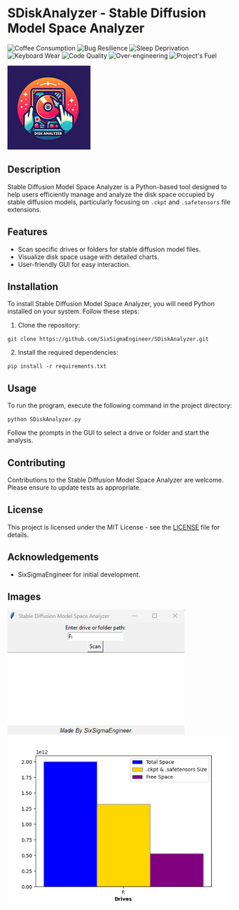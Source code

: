 # SDiskAnalyzer - Stable Diffusion Model Space Analyzer
![Coffee Consumption](https://img.shields.io/badge/coffee-overflowing-brown?style=flat&logo=coffeescript)
![Bug Resilience](https://img.shields.io/badge/bugs-immune-brightgreen)
![Sleep Deprivation](https://img.shields.io/badge/sleep-deprived-orange)
![Keyboard Wear](https://img.shields.io/badge/keyboard-worn%20out-red)
![Code Quality](https://img.shields.io/badge/code%20quality-undefinable-yellowgreen)
![Over-engineering](https://img.shields.io/badge/over--engineering-100%25-blue)
![Project's Fuel](https://img.shields.io/badge/project's%20fuel-pizza-important)

![Screenshot of my app](SDiskAnalyzerLogo.png)


## Description
Stable Diffusion Model Space Analyzer is a Python-based tool designed to help users efficiently manage and analyze the disk space occupied by stable diffusion models, particularly focusing on `.ckpt` and `.safetensors` file extensions. 

## Features
- Scan specific drives or folders for stable diffusion model files.
- Visualize disk space usage with detailed charts.
- User-friendly GUI for easy interaction.

## Installation
To install Stable Diffusion Model Space Analyzer, you will need Python installed on your system. Follow these steps:

1. Clone the repository:
```
git clone https://github.com/SixSigmaEngineer/SDiskAnalyzer.git
```

2. Install the required dependencies:
```
pip install -r requirements.txt
```


## Usage
To run the program, execute the following command in the project directory:
```
python SDiskAnalyzer.py
```

Follow the prompts in the GUI to select a drive or folder and start the analysis.

## Contributing
Contributions to the Stable Diffusion Model Space Analyzer are welcome. Please ensure to update tests as appropriate.

## License
This project is licensed under the MIT License - see the [LICENSE](LICENSE) file for details.

## Acknowledgements
- SixSigmaEngineer for initial development.

## Images
![Screenshot of my app](Example1.png)
![Screenshot of my app](Example2.png)
